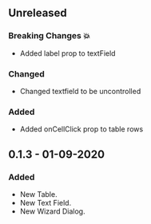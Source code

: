 ## Unreleased
### Breaking Changes :boom:
- Added label prop to textField

### Changed
- Changed textfield to be uncontrolled

### Added
- Added onCellClick prop to table rows
## 0.1.3 - 01-09-2020
### Added
- New Table.
- New Text Field.
- New Wizard Dialog.

<!-- 
Sections: 
### Breaking Changes :boom:
### Added
### Changed
### Deprecated
### Removed
### Fixed
### Security
-->
